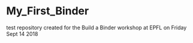 # My_First_Binder
test repository created for the Build a Binder workshop at EPFL on Friday Sept 14 2018
